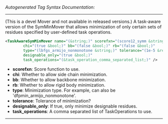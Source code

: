 <!-- THIS IS AN AUTOGENERATED FILE: Don't edit it directly, instead change the schema definition in the code itself. -->

_Autogenerated Tag Syntax Documentation:_

---
(This is a devel Mover and not available in released versions.) A task-aware version of the SymMinMover that allows minimization of only certain sets of residues specified by user-defined task operations.

```xml
<TaskAwareSymMinMover name="(&string;)" scorefxn="(score12_symm &string;)"
        chi="(true &bool;)" bb="(false &bool;)" rb="(false &bool;)"
        type="(lbfgs_armijo_nonmonotone &string;)" tolerance="(1e-5 &real;)"
        designable_only="(true &bool;)"
        task_operations="(&task_operation_comma_separated_list;)" />
```

-   **scorefxn**: Score function to use.
-   **chi**: Whether to allow side chain minimization.
-   **bb**: Whether to allow backbone minimization.
-   **rb**: Whether to allow rigid body minimization.
-   **type**: Minimization type. For example, can also be 'dfpmin_armijo_nonmonotone'.
-   **tolerance**: Tolerance of minimization?
-   **designable_only**: If true, only minimize designable residues.
-   **task_operations**: A comma separated list of TaskOperations to use.

---
